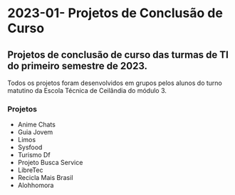 # 2023-01- Projetos de Conclusão de Curso

## Projetos de conclusão de curso das turmas de TI do primeiro semestre de 2023.

Todos os projetos foram desenvolvidos em grupos pelos alunos do turno matutino da Escola Técnica de Ceilândia do módulo 3.

### Projetos 

* Anime Chats
* Guia Jovem
* Limos
* Sysfood
* Turismo Df
* Projeto Busca Service
* LibreTec
* Recicla Mais Brasil
* Alohhomora

